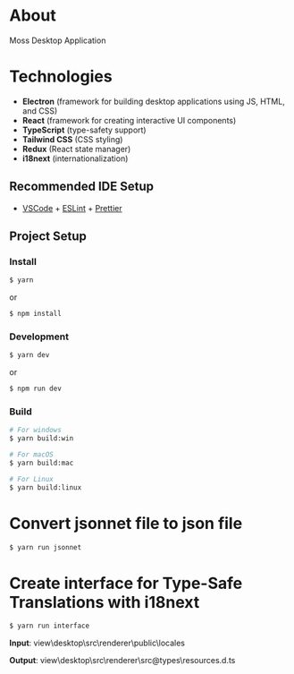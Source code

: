 # About

Moss Desktop Application 

# Technologies
- **Electron** (framework for building desktop applications using JS, HTML, and CSS)
- **React** (framework for creating interactive UI components) 
- **TypeScript** (type-safety support)
- **Tailwind CSS** (CSS styling)
- **Redux** (React state manager)
- **i18next** (internationalization)

## Recommended IDE Setup

- [VSCode](https://code.visualstudio.com/) + [ESLint](https://marketplace.visualstudio.com/items?itemName=dbaeumer.vscode-eslint) + [Prettier](https://marketplace.visualstudio.com/items?itemName=esbenp.prettier-vscode)

## Project Setup

### Install

```bash
$ yarn
```
or
```bash
$ npm install
```

### Development

```bash
$ yarn dev
```
or
```bash
$ npm run dev
```

### Build

```bash
# For windows
$ yarn build:win

# For macOS
$ yarn build:mac

# For Linux
$ yarn build:linux
```

# Convert jsonnet file to json file
```bash
$ yarn run jsonnet
```

# Create interface for Type-Safe Translations with i18next
```bash
$ yarn run interface
```
**Input**: view\desktop\src\renderer\public\locales

**Output**: view\desktop\src\renderer\src\@types\resources.d.ts
